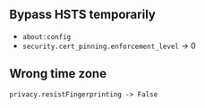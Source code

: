 ## Bypass HSTS temporarily

- `about:config`
- `security.cert_pinning.enforcement_level` -> 0

## Wrong time zone
`privacy.resistFingerprinting -> False` 
